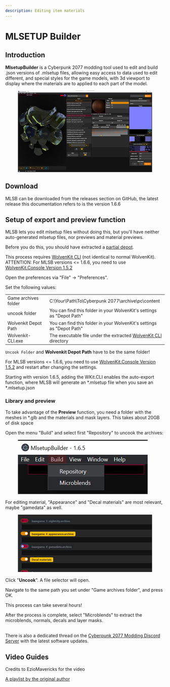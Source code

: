 ```yaml
---
description: Editing item materials
---
```


# MLSETUP Builder

## Introduction

**MlsetupBuilder** is a Cyberpunk 2077 modding tool used to edit and build .json versions of .mlsetup files, allowing easy access to data used to edit different, and special styles for the game models, with 3d viewport to display where the materials are to applied to each part of the model.

<figure><img src="../../.gitbook/assets/MLSB UI.png" alt=""><figcaption></figcaption></figure>

## Download

MLSB can be downloaded from the releases section on GitHub, the latest release this documentation refers to is the version 1.6.6



## Setup of export and preview function


MLSB lets you edit mlsetup files without doing this, but you'll have neither auto-generated mlsetup files, nor previews and material previews.



Before you do this, you should have extracted a [partial depot](https://wiki.redmodding.org/wolvenkit/guides/modding-community/eli5-getting-started/create-depot#steps-partial-depot).



This process requires [WolvenKit CLI](https://github.com/WolvenKit/WolvenKit/releases) (not identical to normal WolvenKit).\
ATTENTION: For MLSB versions <= 1.6.6, you need to use [WolvenKit.Console Version 1.5.2](https://github.com/WolvenKit/WolvenKit/releases/tag/8.4.3)


Open the preferences via "File" -> "Preferences".&#x20;

Set the following values:

|                      |                                                                                                                    |
| -------------------- | ------------------------------------------------------------------------------------------------------------------ |
| Game archives folder | C:\Your\Path\To\Cyberpunk 2077\archive\pc\content                                                                  |
| uncook folder        | You can find this folder in your WolvenKit's settings as "Depot Path"                                              |
| Wolvenkit Depot Path | You can find this folder in your WolvenKit's settings as "Depot Path"                                              |
| Wolvenkit-CLI.exe    | The executable file under the extracted [WolvenKit CLI](https://github.com/WolvenKit/WolvenKit/releases) directory |




`Uncook Folder` and **Wolvenkit Depot Path** have to be the same folder!

For MLSB versions <= 1.6.6, you need to use [WolvenKit.Console Version 1.5.2](https://github.com/WolvenKit/WolvenKit/releases/tag/8.4.3) and restart after changing the settings.



Starting with version 1.6.5, adding the WKit.CLI enables the auto-export function, where MLSB will generate an \*.mlsetup file when you save an \*.mlsetup.json




### Library and preview


To take advantage of the **Preview** function, you need a folder with the meshes in \*.glb and the materials and mask layers. This takes about 20GB of disk space


Open the menu "Build" and select first "Repository" to uncook the archives:

<figure><img src="../../.gitbook/assets/image (3) (1) (2).png" alt=""><figcaption></figcaption></figure>

&#x20;For editing material, "Appearance" and "Decal materials" are most relevant, maybe "gamedata" as well.

<figure><img src="../../.gitbook/assets/image (1) (2).png" alt=""><figcaption></figcaption></figure>

Click "**Uncook**". A file selector will open.&#x20;

Navigate to the same path you set under "Game archives folder", and press OK.


This process can take several hours!


After the process is complete, select "Microblends" to extract the microblends, normals, decals and layer masks.

\
There is also a dedicated thread on the [Cyberpunk 2077 Modding Discord Server](https://discord.com/channels/705931815109656596/939510887188947014) with the latest software updates.

## Video Guides


Credits to EzioMavericks for the video



[A playlist by the original author](https://www.youtube.com/playlist?list=PLViyQUe4oow0l-amhDzneys9nzJxyH64n)


